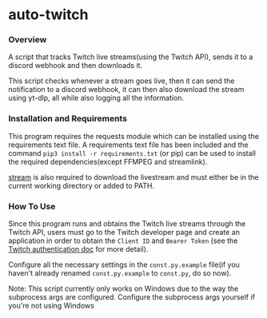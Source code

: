 # auto-twitch
### Overview
A script that tracks Twitch live streams(using the Twitch API), sends it to a discord webhook and then downloads it. 

This script checks whenever a stream goes live, then it can send the notification to a discord webhook, it can then also download the stream using yt-dlp, all while also logging all the information.

### Installation and Requirements
This program requires the requests module which can be installed using the requirements text file. A requirements text file has been included and the command `pip3 install -r requirements.txt` (or pip) can be used to install the required dependencies(except FFMPEG and streamlink).

[stream](https://github.com/streamlink/streamlink) is also required to download the livestream and must either be in the current working directory or added to PATH.

### How To Use
Since this program runs and obtains the Twitch live streams through the Twitch API, users must go to the Twitch developer page and create an application in order to obtain the `Client ID` and `Bearer Token` (see the [Twitch authentication doc](https://dev.twitch.tv/docs/authentication) for more detail). 

Configure all the necessary settings in the `const.py.example` file(if you haven't already renamed `const.py.example` to `const.py`, do so now).


Note: This script currently only works on Windows due to the way the subprocess args are configured. Configure the subprocess args yourself if you're not using Windows



